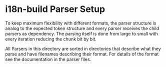# i18n-build Parser Setup
To keep maximum flexibility with different formats, the parser structure is analog to the expected token structure and
every parser receives the child parsers as dependency. The parsing itself is done from large to small with every
iteration reducing the chunk bit by bit.

All Parsers in this directory are sorted in directories that describe what they parse and have filenames describing
their format. For details of the format see the documentation in the parser files.